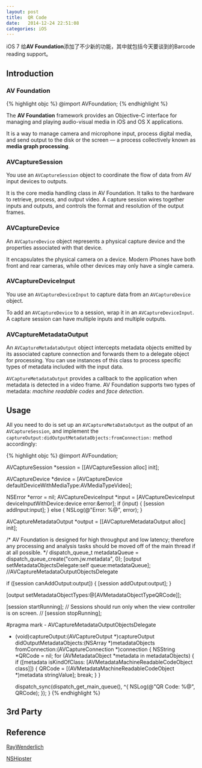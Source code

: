 ```yaml
---
layout: post
title:  QR Code
date:   2014-12-24 22:51:08
categories: iOS
---
```

iOS 7 给**AV Foundation**添加了不少新的功能，其中就包括今天要谈到的Barcode reading support。

## Introduction

### AV Foundation

{% highlight objc %}
@import AVFoundation;
{% endhighlight %}

The **AV Foundation** framework provides an Objective-C interface for managing and playing audio-visual media in iOS and OS X applications. 

It is a way to manage camera and microphone input, process digital media, and send output to the disk or the screen — a process collectively known as **media graph processing**.

### AVCaptureSession
You use an `AVCaptureSession` object to coordinate the flow of data from AV input devices to outputs. 

It is the core media handling class in AV Foundation. It talks to the hardware to retrieve, process, and output video. A capture session wires together inputs and outputs, and controls the format and resolution of the output frames.

### AVCaptureDevice
An `AVCaptureDevice` object represents a physical capture device and the properties associated with that device. 

It encapsulates the physical camera on a device. Modern iPhones have both front and rear cameras, while other devices may only have a single camera.

### AVCaptureDeviceInput
You use an `AVCaptureDeviceInput` to capture data from an `AVCaptureDevice` object.

To add an `AVCaptureDevice` to a session, wrap it in an `AVCaptureDeviceInput`. A capture session can have multiple inputs and multiple outputs.

### AVCaptureMetadataOutput
An `AVCaptureMetadataOutput` object intercepts metadata objects emitted by its associated capture connection and forwards them to a delegate object for processing. You can use instances of this class to process specific types of metadata included with the input data.

`AVCaptureMetadataOutput` provides a callback to the application when metadata is detected in a video frame. AV Foundation supports two types of metadata: *machine readable codes* and *face detection*.

## Usage
All you need to do is set up an `AVCaptureMetaDataOutput` as the output of an `AVCaptureSession`, and implement the `captureOutput:didOutputMetadataObjects:fromConnection:` method accordingly:

{% highlight objc %}
@import AVFoundation;

AVCaptureSession *session = [[AVCaptureSession alloc] init];

AVCaptureDevice *device = [AVCaptureDevice defaultDeviceWithMediaType:AVMediaTypeVideo];

NSError *error = nil;
AVCaptureDeviceInput *input = [AVCaptureDeviceInput deviceInputWithDevice:device
                                                                    error:&error];
if (input) {
    [session addInput:input];
} else {
    NSLog(@"Error: %@", error);
}

AVCaptureMetadataOutput *output = [[AVCaptureMetadataOutput alloc] init];

/* AV Foundation is designed for high throughput and low latency; 
therefore any processing and analysis tasks should be
moved off of the main thread if at all possible.
*/
dispatch_queue_t metadataQueue = dispatch_queue_create("com.jw.metadata", 0);
[output setMetadataObjectsDelegate:self queue:metadataQueue]; //AVCaptureMetadataOutputObjectsDelegate

if ([session canAddOutput:output]) {
    [session addOutput:output];
}

[output setMetadataObjectTypes:@[AVMetadataObjectTypeQRCode]];

[session startRunning];
// Sessions should run only when the view controller is on screen.
// [session stopRunning];

#pragma mark - AVCaptureMetadataOutputObjectsDelegate

- (void)captureOutput:(AVCaptureOutput *)captureOutput
didOutputMetadataObjects:(NSArray *)metadataObjects
       fromConnection:(AVCaptureConnection *)connection
{
    NSString *QRCode = nil;
    for (AVMetadataObject *metadata in metadataObjects) {
        if ([metadata isKindOfClass: [AVMetadataMachineReadableCodeObject class]]) {
            QRCode = [(AVMetadataMachineReadableCodeObject *)metadata stringValue];
            break;
        }
    }

    dispatch_sync(dispatch_get_main_queue(), ^{
        NSLog(@"QR Code: %@", QRCode);
    });
}
{% endhighlight %}

## 3rd Party

## Reference
[RayWenderlich](http://www.raywenderlich.com/store/ios-7-by-tutorials)

[NSHipster](http://nshipster.com/ios7/)


